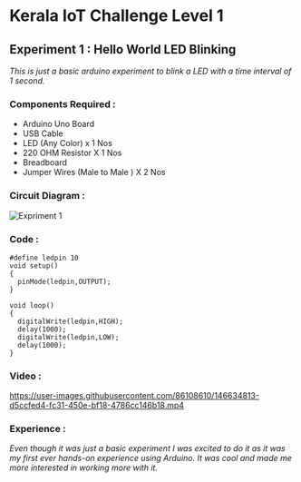 # Kerala IoT Challenge Level 1
## Experiment 1 : Hello World LED Blinking
_This is just a basic arduino experiment to blink a LED with a time interval of 1 second._
### Components Required :   
* Arduino Uno Board
* USB Cable
* LED (Any Color) x 1 Nos
* 220 OHM Resistor X 1 Nos
* Breadboard
* Jumper Wires (Male to Male ) X 2 Nos
### Circuit Diagram :
![Expriment 1](https://github.com/aswin-asokan/Kerala-IoT-Challenge/blob/gh-pages/files/level1/images/Circuit1.png)
### Code :   
```rubi
#define ledpin 10
void setup() 
{ 
  pinMode(ledpin,OUTPUT);
}

void loop() 
{
  digitalWrite(ledpin,HIGH);
  delay(1000);
  digitalWrite(ledpin,LOW);
  delay(1000);
}
```
### Video :

https://user-images.githubusercontent.com/86108610/146634813-d5ccfed4-fc31-450e-bf18-4786cc146b18.mp4

### Experience :   
_Even though it was just a basic experiment I was excited to do it as it was my first ever hands-on experience using Arduino. It was cool and made me more interested in working more with it._
